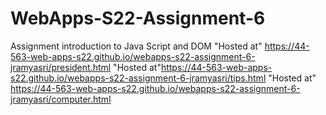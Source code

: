 # WebApps-S22-Assignment-6
Assignment introduction to Java Script and DOM
"Hosted at" https://44-563-web-apps-s22.github.io/webapps-s22-assignment-6-jramyasri/president.html
"Hosted at"https://44-563-web-apps-s22.github.io/webapps-s22-assignment-6-jramyasri/tips.html
"Hosted at" https://44-563-web-apps-s22.github.io/webapps-s22-assignment-6-jramyasri/computer.html
